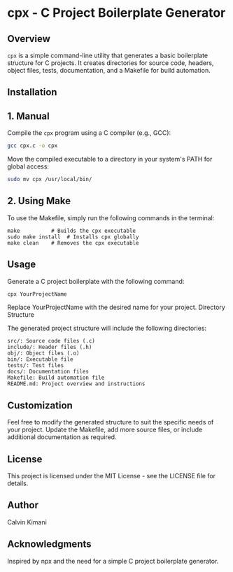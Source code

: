 # cpx - C Project Boilerplate Generator

## Overview

`cpx` is a simple command-line utility that generates a basic boilerplate structure for C projects. It creates directories for source code, headers, object files, tests, documentation, and a Makefile for build automation.

## Installation
## 1. Manual
Compile the `cpx` program using a C compiler (e.g., GCC):

```bash
gcc cpx.c -o cpx
```

Move the compiled executable to a directory in your system's PATH for global access:

```bash
sudo mv cpx /usr/local/bin/
```

## 2. Using Make
To use the Makefile, simply run the following commands in the terminal:

	make          # Builds the cpx executable
	sudo make install  # Installs cpx globally
	make clean    # Removes the cpx executable

## Usage

Generate a C project boilerplate with the following command:

```bash
cpx YourProjectName
```
Replace YourProjectName with the desired name for your project.
Directory Structure

The generated project structure will include the following directories:

    src/: Source code files (.c)
    include/: Header files (.h)
    obj/: Object files (.o)
    bin/: Executable file
    tests/: Test files
    docs/: Documentation files
    Makefile: Build automation file
    README.md: Project overview and instructions

## Customization

Feel free to modify the generated structure to suit the specific needs of your project. Update the Makefile, add more source files, or include additional documentation as required.

## License

This project is licensed under the MIT License - see the LICENSE file for details.

## Author
Calvin Kimani


## Acknowledgments

Inspired by npx and the need for a simple C project boilerplate generator.
